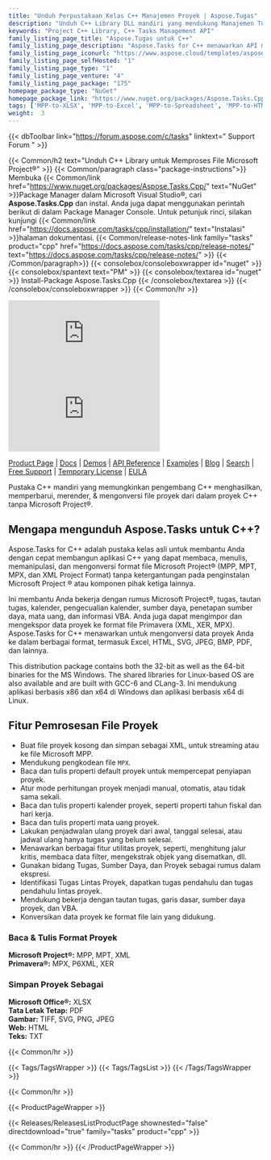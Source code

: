 ```yaml
---
title: "Unduh Perpustakaan Kelas C++ Manajemen Proyek | Aspose.Tugas"
description: "Unduh C++ Library DLL mandiri yang mendukung Manajemen Tugas Tugas Proyek melalui API. Mendukung format Primavera® (XER, MPX) & MS Project® (MPP, MPT)."
keywords: "Project C++ Library, C++ Tasks Management API"
family_listing_page_title: "Aspose.Tugas untuk C++"
family_listing_page_description: "Aspose.Tasks for C++ menawarkan API manajemen Proyek yang memungkinkan aplikasi C++ tidak hanya membaca dan memanipulasi dokumen Microsoft Project® tetapi juga menulis dokumen Microsoft Project® dalam format MPP dan XML - semuanya tanpa menggunakan Microsoft Project®. Seperti semua API format file Aspose - Aspose.Tasks untuk C++ bekerja dengan baik dengan semua jenis aplikasi C++."
family_listing_page_iconurl: "https://www.aspose.cloud/templates/aspose/App_Themes/V3/images/tasks/272x272/aspose_tasks-for-cpp.png"
family_listing_page_selfHosted: "1"
family_listing_page_type: "1"
family_listing_page_venture: "4"
family_listing_page_package: "175"
homepage_package_type: "NuGet"
homepage_package_link: "https://www.nuget.org/packages/Aspose.Tasks.Cpp/"
tags: ['MPP-to-XLSX', 'MPP-to-Excel', 'MPP-to-Spreadsheet', 'MPP-to-HTML', 'Project-to-HTML', 'Project-to-Excel', 'Project-to-XLSX', 'Project-to-CSV', 'Project-to-Text', 'Project-to-MPT', 'MPP-to-CSV', 'MPP-to-MPT', 'MPP-to-SVG', 'MPP-to-JPEG', 'MPP-to-TIF', 'Project-to-PDF', 'MPP-to-PDF', 'Project-to-Image', 'MPP-to-PNG']
weight:  3
---
```


{{< dbToolbar link="https://forum.aspose.com/c/tasks" linktext=" Support Forum " >}}

{{< Common/h2 text="Unduh C++ Library untuk Memproses File Microsoft Project®"  >}}
{{< Common/paragraph class="package-instructions">}}
Membuka
{{< Common/link href="https://www.nuget.org/packages/Aspose.Tasks.Cpp/" text="NuGet"  >}}Package Manager dalam Microsoft Visual Studio®, cari <b>Aspose.Tasks.Cpp</b> dan instal. Anda juga dapat menggunakan perintah berikut di dalam Package Manager Console. Untuk petunjuk rinci, silakan kunjungi
{{< Common/link href="https://docs.aspose.com/tasks/cpp/installation/" text="Instalasi"  >}}halaman dokumentasi.
{{< Common/release-notes-link family="tasks" product="cpp" href="https://docs.aspose.com/tasks/cpp/release-notes/" text="https://docs.aspose.com/tasks/cpp/release-notes/"  >}}
{{< /Common/paragraph>}}
{{< consolebox/consoleboxwrapper id="nuget" >}}
       {{< consolebox/spantext text="PM" >}}
       {{< consolebox/textarea id="nuget" >}} Install-Package Aspose.Tasks.Cpp {{< /consolebox/textarea >}}
{{< /consolebox/consoleboxwrapper >}}
{{< Common/hr >}}

![Nuget](https://img.shields.io/nuget/v/Aspose.Tasks.Cpp) ![Nuget](https://img.shields.io/nuget/dt/Aspose.Tasks.Cpp?label=nuget%20downloads)

[Product Page](https://products.aspose.com/tasks/cpp/) | [Docs](https://docs.aspose.com/tasks/cpp/) | [Demos](https://products.aspose.app/tasks/family) | [API Reference](https://reference.aspose.com/tasks/cpp) | [Examples](https://github.com/aspose-tasks/Aspose.Tasks-for-C) | [Blog](https://blog.aspose.com/category/tasks/) | [Search](https://search.aspose.com/) | [Free Support](https://forum.aspose.com/c/tasks) | [Temporary License](https://purchase.aspose.com/temporary-license) | [EULA](https://about.aspose.com/legal/eula/)

Pustaka C++ mandiri yang memungkinkan pengembang C++ menghasilkan, memperbarui, merender, & mengonversi file proyek dari dalam proyek C++ tanpa Microsoft Project®.

## Mengapa mengunduh Aspose.Tasks untuk C++?

Aspose.Tasks for C++ adalah pustaka kelas asli untuk membantu Anda dengan cepat membangun aplikasi C++ yang dapat membaca, menulis, memanipulasi, dan mengonversi format file Microsoft Project® (MPP, MPT, MPX, dan XML Project Format) tanpa ketergantungan pada penginstalan Microsoft Project ® atau komponen pihak ketiga lainnya.

Ini membantu Anda bekerja dengan rumus Microsoft Project®, tugas, tautan tugas, kalender, pengecualian kalender, sumber daya, penetapan sumber daya, mata uang, dan informasi VBA. Anda juga dapat mengimpor dan mengekspor data proyek ke format file Primavera (XML, XER, MPX). Aspose.Tasks for C++ menawarkan untuk mengonversi data proyek Anda ke dalam berbagai format, termasuk Excel, HTML, SVG, JPEG, BMP, PDF, dan lainnya.

This distribution package contains both the 32-bit as well as the 64-bit binaries for the MS Windows. The shared libraries for Linux-based OS are also available and are built with GCC-6 and CLang-3. Ini mendukung aplikasi berbasis x86 dan x64 di Windows dan aplikasi berbasis x64 di Linux.

## Fitur Pemrosesan File Proyek

- Buat file proyek kosong dan simpan sebagai XML, untuk streaming atau ke file Microsoft MPP.
- Mendukung pengkodean file `MPX`.
- Baca dan tulis properti default proyek untuk mempercepat penyiapan proyek.
- Atur mode perhitungan proyek menjadi manual, otomatis, atau tidak sama sekali.
- Baca dan tulis properti kalender proyek, seperti properti tahun fiskal dan hari kerja.
- Baca dan tulis properti mata uang proyek.
- Lakukan penjadwalan ulang proyek dari awal, tanggal selesai, atau jadwal ulang hanya tugas yang belum selesai.
- Menawarkan berbagai fitur utilitas proyek, seperti, menghitung jalur kritis, membaca data filter, mengekstrak objek yang disematkan, dll.
- Gunakan bidang Tugas, Sumber Daya, dan Proyek sebagai rumus dalam ekspresi.
- Identifikasi Tugas Lintas Proyek, dapatkan tugas pendahulu dan tugas pendahulu lintas proyek.
- Mendukung bekerja dengan tautan tugas, garis dasar, sumber daya proyek, dan VBA.
- Konversikan data proyek ke format file lain yang didukung.

### Baca & Tulis Format Proyek

**Microsoft Project®:** MPP, MPT, XML\
**Primavera®:** MPX, P6XML, XER

### Simpan Proyek Sebagai

**Microsoft Office®:** XLSX\
**Tata Letak Tetap:** PDF\
**Gambar:** TIFF, SVG, PNG, JPEG\
**Web:** HTML\
**Teks:** TXT

{{< Common/hr >}}

{{< Tags/TagsWrapper >}}
 {{< Tags/TagsList >}}
{{< /Tags/TagsWrapper >}}

{{< Common/hr >}}

{{< ProductPageWrapper >}}
<!-- ReleasesListProductPage-->
   {{< Releases/ReleasesListProductPage shownested="false"  directdownload="true" family="tasks" product="cpp" >}}
<!-- /ReleasesListProductPage-->
{{< Common/hr >}}
{{< /ProductPageWrapper >}}


